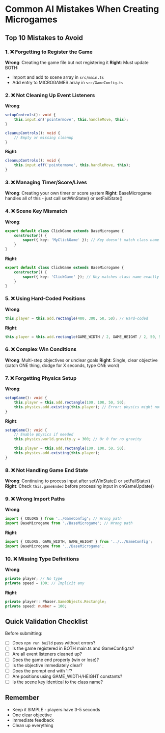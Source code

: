 # Common AI Mistakes When Creating Microgames

## Top 10 Mistakes to Avoid

### 1. ❌ Forgetting to Register the Game
**Wrong**: Creating the game file but not registering it
**Right**: Must update BOTH:
- Import and add to scene array in `src/main.ts`
- Add entry to MICROGAMES array in `src/GameConfig.ts`

### 2. ❌ Not Cleaning Up Event Listeners
**Wrong**:
```typescript
setupControls(): void {
    this.input.on('pointermove', this.handleMove, this);
}

cleanupControls(): void {
    // Empty or missing cleanup
}
```

**Right**:
```typescript
cleanupControls(): void {
    this.input.off('pointermove', this.handleMove, this);
}
```

### 3. ❌ Managing Timer/Score/Lives
**Wrong**: Creating your own timer or score system
**Right**: BaseMicrogame handles all of this - just call setWinState() or setFailState()

### 4. ❌ Scene Key Mismatch
**Wrong**:
```typescript
export default class ClickGame extends BaseMicrogame {
    constructor() {
        super({ key: 'MyClickGame' }); // Key doesn't match class name
    }
}
```

**Right**:
```typescript
export default class ClickGame extends BaseMicrogame {
    constructor() {
        super({ key: 'ClickGame' }); // Key matches class name exactly
    }
}
```

### 5. ❌ Using Hard-Coded Positions
**Wrong**:
```typescript
this.player = this.add.rectangle(400, 300, 50, 50); // Hard-coded
```

**Right**:
```typescript
this.player = this.add.rectangle(GAME_WIDTH / 2, GAME_HEIGHT / 2, 50, 50);
```

### 6. ❌ Complex Win Conditions
**Wrong**: Multi-step objectives or unclear goals
**Right**: Single, clear objective (catch ONE thing, dodge for X seconds, type ONE word)

### 7. ❌ Forgetting Physics Setup
**Wrong**:
```typescript
setupGame(): void {
    this.player = this.add.rectangle(100, 100, 50, 50);
    this.physics.add.existing(this.player); // Error: physics might not be configured
}
```

**Right**:
```typescript
setupGame(): void {
    // Enable physics if needed
    this.physics.world.gravity.y = 300; // Or 0 for no gravity
    
    this.player = this.add.rectangle(100, 100, 50, 50);
    this.physics.add.existing(this.player);
}
```

### 8. ❌ Not Handling Game End State
**Wrong**: Continuing to process input after setWinState() or setFailState()
**Right**: Check `this.gameEnded` before processing input in onGameUpdate()

### 9. ❌ Wrong Import Paths
**Wrong**:
```typescript
import { COLORS } from '../GameConfig'; // Wrong path
import BaseMicrogame from './BaseMicrogame'; // Wrong path
```

**Right**:
```typescript
import { COLORS, GAME_WIDTH, GAME_HEIGHT } from '../../GameConfig';
import BaseMicrogame from '../BaseMicrogame';
```

### 10. ❌ Missing Type Definitions
**Wrong**:
```typescript
private player; // No type
private speed = 100; // Implicit any
```

**Right**:
```typescript
private player!: Phaser.GameObjects.Rectangle;
private speed: number = 100;
```

## Quick Validation Checklist

Before submitting:
- [ ] Does `npm run build` pass without errors?
- [ ] Is the game registered in BOTH main.ts and GameConfig.ts?
- [ ] Are all event listeners cleaned up?
- [ ] Does the game end properly (win or lose)?
- [ ] Is the objective immediately clear?
- [ ] Does the prompt end with '!'?
- [ ] Are positions using GAME_WIDTH/HEIGHT constants?
- [ ] Is the scene key identical to the class name?

## Remember
- Keep it SIMPLE - players have 3-5 seconds
- One clear objective
- Immediate feedback
- Clean up everything 